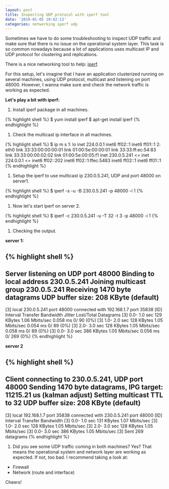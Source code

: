 ```yaml
---
layout: post
title: Inspecting UDP protocol with iperf tool
date: '2019-01-05 19:42:13'
categories: networking iperf udp
---
```


Sometimes we have to do some troubleshooting to inspect UDP traffic and make sure that there is no issue on the operational system layer. This task is so common nowadays because a lot of applications uses multicast IP and UDP protocol for clustering and replications.

There is a nice networking tool to help: [iperf](https://iperf.fr/).

For this setup, let's imagine that I have an application clusterized running on several machines, using UDP protocol, multicast and listening on port 48000. However, I wanna make sure and check the network traffic is working as expected.

**Let's play a bit with iperf:**

1. Install iperf package in all machines.

{% highlight shell %}
$ yum install iperf
$ apt-get install iperf
{% endhighlight %}

1. Check the multicast ip interface in all machines.

{% highlight shell %}
$ ip m s
1:	lo
inet 224.0.0.1
inet6 ff02::1
inet6 ff01::1
2:	eth0
link 33:33:00:00:00:01
link 01:00:5e:00:00:01
link 33:33:ff:ec:54:83
link 33:33:00:00:02:02
link 01:00:5e:00:05:f1
inet 230.0.5.241 <=
inet 224.0.0.1 <=
inet6 ff02::202
inet6 ff02::1:ffec:5483
inet6 ff02::1
inet6 ff01::1
{% endhighlight %}

1. Setup the iperf to use multicast ip 230.0.5.241, UDP and port 48000 on server1.

{% highlight shell %}
$ iperf -s -u -B 230.0.5.241 -p 48000 -i 1
{% endhighlight %}

1. Now let's start iperf on server 2.

{% highlight shell %}
$ iperf -c 230.0.5.241 -u -T 32 -t 3 -p 48000 -i 1
{% endhighlight %}

1. Checking the output.

**server 1:**

{% highlight shell %}
------------------------------------------------------------
Server listening on UDP port 48000
Binding to local address 230.0.5.241
Joining multicast group 230.0.5.241
Receiving 1470 byte datagrams
UDP buffer size: 208 KByte (default)
------------------------------------------------------------
[3] local 230.0.5.241 port 48000 connected with 192.168.1.7 port 35838
[ID] Interval Transfer Bandwidth Jitter Lost/Total Datagrams
[3] 0.0- 1.0 sec 129 KBytes 1.06 Mbits/sec 0.058 ms 0/ 90 (0%)
[3] 1.0- 2.0 sec 128 KBytes 1.05 Mbits/sec 0.054 ms 0/ 89 (0%)
[3] 2.0- 3.0 sec 128 KBytes 1.05 Mbits/sec 0.058 ms 0/ 89 (0%)
[3] 0.0- 3.0 sec 386 KBytes 1.05 Mbits/sec 0.056 ms 0/ 269 (0%)
{% endhighlight %}

**server 2**

{% highlight shell %}
------------------------------------------------------------
Client connecting to 230.0.5.241, UDP port 48000
Sending 1470 byte datagrams, IPG target: 11215.21 us (kalman adjust)
Setting multicast TTL to 32
UDP buffer size: 208 KByte (default)
------------------------------------------------------------
[3] local 192.168.1.7 port 35838 connected with 230.0.5.241 port 48000
[ID] Interval Transfer Bandwidth
[3] 0.0- 1.0 sec 131 KBytes 1.07 Mbits/sec
[3] 1.0- 2.0 sec 128 KBytes 1.05 Mbits/sec
[3] 2.0- 3.0 sec 128 KBytes 1.05 Mbits/sec
[3] 0.0- 3.0 sec 386 KBytes 1.05 Mbits/sec
[3] Sent 269 datagrams
{% endhighlight %}

1. Did you see some UDP traffic coming in both machines? Yes? That means the operational system and network layer are working as expected. If not, too bad. I recommend taking a look at:

- Firewall
- Network (route and interface)

Cheers!
